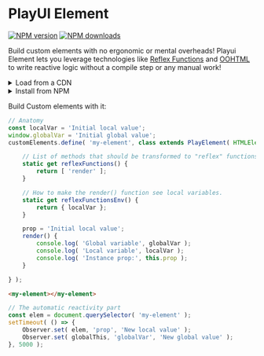 # PlayUI Element

<!-- BADGES/ -->

<span class="badge-npmversion"><a href="https://npmjs.org/package/@webqit/playui-element" title="View this project on NPM"><img src="https://img.shields.io/npm/v/@webqit/playui-element.svg" alt="NPM version" /></a></span> <span class="badge-npmdownloads"><a href="https://npmjs.org/package/@webqit/playui-element" title="View this project on NPM"><img src="https://img.shields.io/npm/dm/@webqit/playui-element.svg" alt="NPM downloads" /></a></span>

<!-- /BADGES -->

Build custom elements with no ergonomic or mental overheads! Playui Element lets you leverage technologies like [Reflex Functions](https://github.com/webqit/reflex-functions) and [OOHTML](https://github.com/webqit/oohtml) to write reactive logic without a compile step or any manual work!

<details><summary>Load from a CDN</summary>

```html
<!-- Add the OOHTML dependency -->
<script src="https://unpkg.com/@webqit/oohtml/dist/main.js"></script>
<script src="https://unpkg.com/@webqit/playui-element/dist/main.js"></script>
```

```js
const { Observer, PlayElement } = window.webqit;
```

</details>

<details><summary>Install from NPM</summary>

```shell
npm i @webqit/playui-element @webqit/reflex-functions @webqit/observer
```

```js
import { PlayElementClassFactory } from '@webqit/playui-element';
import { ReflexFunction } from '@webqit/reflex-function';
import Observer from '@webqit/observer';
// Define PlayElement
function PlayElement( HTMLElement ) {
    return PlayElementClassFactory( HTMLElement, ReflexFunction, Observer );
}
```

</details>

Build Custom elements with it:

```js
// Anatomy
const localVar = 'Initial local value';
window.globalVar = 'Initial global value';
customElements.define( 'my-element', class extends PlayElement( HTMLElement ) {

    // List of methods that should be transformed to "reflex" functions
    static get reflexFunctions() {
        return [ 'render' ];
    }

    // How to make the render() function see local variables.
    static get reflexFunctionsEnv() {
        return { localVar };
    }

    prop = 'Initial local value';
    render() {
        console.log( 'Global variable', globalVar );
        console.log( 'Local variable', localVar );
        console.log( 'Instance prop:', this.prop );
    }

} );
```

```html
<my-element></my-element>
```

```js
// The automatic reactivity part
const elem = document.querySelector( 'my-element' );
setTimeout( () => {
    Observer.set( elem, 'prop', 'New local value' );
    Observer.set( globalThis, 'globalVar', 'New global value' );
}, 5000 );
```